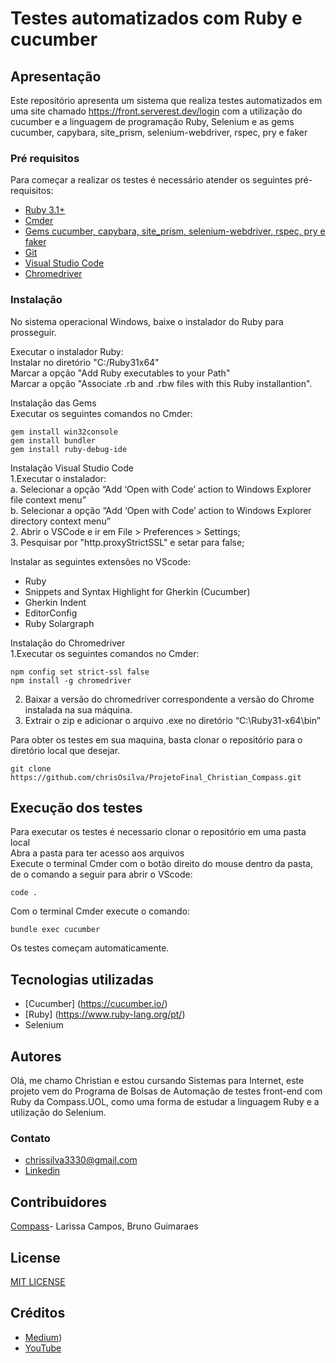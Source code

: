 # Testes automatizados com Ruby e cucumber

## Apresentação

Este repositório apresenta um sistema que realiza testes automatizados em uma site chamado https://front.serverest.dev/login com a utilização do cucumber e a linguagem de programação Ruby, Selenium e as gems cucumber, capybara, site_prism, selenium-webdriver, rspec, pry e faker 

### Pré requisitos

Para começar a realizar os testes é necessário atender os seguintes pré-requisitos:

* [Ruby 3.1+](http://rubyinstaller.org/downloads/)
* [Cmder](https://github.com/cmderdev/cmder)
* [Gems cucumber, capybara, site_prism, selenium-webdriver, rspec, pry e faker](Gemfile)
* [Git](https://git-scm.com/)
* [Visual Studio Code](https://code.visualstudio.com/)
* [Chromedriver](http://chromedriver.chromium.org/downloads)

### Instalação

No sistema operacional Windows, baixe o instalador do Ruby para prosseguir.

Executar o instalador Ruby:<br/>
Instalar no diretório "C:/Ruby31x64"<br/>
Marcar a opção "Add Ruby executables to your Path"<br/>
Marcar a opção "Associate .rb and .rbw files with this Ruby installantion".

Instalação das Gems<br/>
Executar os seguintes comandos no Cmder:
```
gem install win32console
gem install bundler
gem install ruby-debug-ide
```
Instalação Visual Studio Code<br/>
1.Executar o instalador:<br/>
a. Selecionar a opção “Add ‘Open with Code’ action to Windows Explorer file context menu”<br/>
b. Selecionar a opção “Add ‘Open with Code’ action to Windows Explorer directory context menu”<br/>
2. Abrir o VSCode e ir em File > Preferences > Settings;<br/>
3. Pesquisar por "http.proxyStrictSSL" e setar para false;

Instalar as seguintes extensões no VScode:
* Ruby
* Snippets and Syntax Highlight for Gherkin (Cucumber)
* Gherkin Indent
* EditorConfig
* Ruby Solargraph

Instalação do Chromedriver<br/>
1.Executar os seguintes comandos no Cmder:
```
npm config set strict-ssl false
npm install -g chromedriver
```
2. Baixar a versão do chromedriver correspondente a versão do Chrome instalada na sua máquina.
3. Extrair o zip e adicionar o arquivo .exe no diretório “C:\Ruby31-x64\bin”

Para obter os testes em sua maquina, basta clonar o repositório para o diretório local que desejar.
```
git clone https://github.com/chrisOsilva/ProjetoFinal_Christian_Compass.git
```

## Execução dos testes

Para executar os testes é necessario clonar o repositório em uma pasta local<br/>
Abra a pasta para ter acesso aos arquivos<br/>
Execute o terminal Cmder com o botão direito do mouse dentro da pasta, de o comando a seguir para abrir o VScode:
```
code .
```
Com o terminal Cmder execute o comando:
```
bundle exec cucumber
```
Os testes começam automaticamente.

## Tecnologias utilizadas
* [Cucumber] (https://cucumber.io/)
* [Ruby] (https://www.ruby-lang.org/pt/)
* Selenium

## Autores

Olá, me chamo Christian e estou cursando Sistemas para Internet, este projeto vem do Programa de Bolsas de Automação de testes front-end com Ruby da Compass.UOL, como uma forma de estudar a linguagem Ruby e a utilização do Selenium.

### Contato
* [chrissilva3330@gmail.com](chrissilva3330@gmail.com)
* [Linkedin](https://www.linkedin.com/in/christian-oliveira-da-silva/)

## Contribuidores
[Compass](https://compass.uol)- Larissa Campos,
Bruno Guimaraes

## License

[MIT LICENSE](https://github.com/chrisOsilva/ProjetoFinal_Christian_Compass/blob/main/LICENSE)

## Créditos
* [Medium](https://medium.com/cwi-software/automatizando-testes-de-aplica%C3%A7%C3%B5es-web-com-capybara-e-selenium-webdriver-8e630c7f6f03))
* [YouTube](https://www.youtube.com/watch?v=nh-tU29Tm8s&t=7791s)
